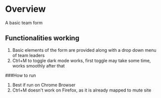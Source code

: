 # Overview
A basic team form

## Functionalities working
1. Basic elements of the form are provided along with a drop down menu of 
team leaders
2. Ctrl+M to toggle dark mode works, first toggle may take some time, works smoothly after that

###How to run
1. Best if run on Chrome Browser
2. Ctrl+M doesn't work on Firefox, as it is already mapped to mute site
